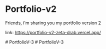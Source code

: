 # Portfolio-v2
  Friends, i'm sharing you my portfolio version 2 <br>
  
  link: https://portfolio-v2-zeta-drab.vercel.app/
  
#   P o r t f o l i o V - 3  
 #   P o r t f o l i o V - 3  
 